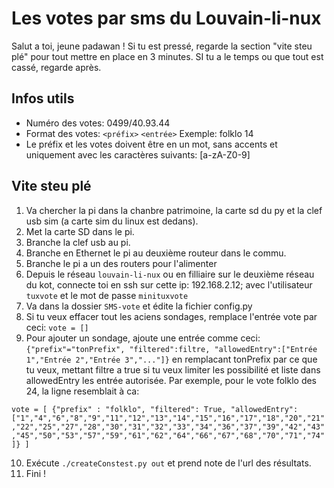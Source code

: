 # Les votes par sms du Louvain-li-nux

Salut a toi, jeune padawan ! Si tu est pressé, regarde la section "vite steu plé" pour tout mettre en place en 3 minutes. SI tu a le temps ou que tout est cassé, regarde après.

## Infos utils

- Numéro des votes: 0499/40.93.44
- Format des votes: 
	`<préfix>` `<entrée>` 
	Exemple: folklo 14
- Le préfix et les votes doivent être en un mot, sans accents et uniquement avec les caractères suivants: [a-zA-Z0-9]

## Vite steu plé

1. Va chercher la pi dans la chanbre patrimoine, la carte sd du py et la clef usb sim (a carte sim du linux est dedans).
2. Met la carte SD dans le pi.
3. Branche la clef usb au pi.
4. Branche en Ethernet le pi au deuxième routeur dans le commu.
5. Branche le pi a un des routers pour l'alimenter
6. Depuis le réseau `louvain-li-nux` ou en filliaire sur le deuxième réseau du kot, connecte toi en ssh sur cette ip: 192.168.2.12; avec l'utilisateur `tuxvote` et le mot de passe `minituxvote`
7. Va dans la dossier `SMS-vote` et édite la fichier config.py
8. Si tu veux effacer tout les aciens sondages, remplace l'entrée vote par ceci: `vote = []`
9. Pour ajouter un sondage, ajoute une entrée comme ceci: `{"prefix"="tonPrefix", "filtered":filtre, "allowedEntry":["Entrée 1","Entrée 2","Entrée 3","..."]}` en remplacant tonPrefix par ce que tu veux, mettant filtre a true si tu veux limiter les possibilité et liste dans allowedEntry les entrée autorisée. Par exemple, pour le vote folklo des 24, la ligne resemblait à ca: 

`vote = [
        {"prefix" : "folklo", "filtered": True, "allowedEntry": ["1","4","6","8","9","11","12","13","14","15","16","17","18","20","21","22","25","27","28","30","31","32","33","34","36","37","39","42","43","45","50","53","57","59","61","62","64","66","67","68","70","71","74"]}
        ]`

10. Exécute `./createConstest.py out` et prend note de l'url des résultats.
11. Fini !

